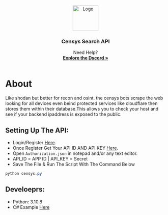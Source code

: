 
<a name="readme-top"></a>

<!-- PROJECT LOGO -->
<br />
<div align="center">
  <a href="https://github.com/othneildrew/Best-README-Template">
    <img src="https://cdn.discordapp.com/attachments/1045896845785829385/1051985021625434153/Untitled_Artwork.png" alt="Logo" width="80" height="80">
  </a>
  <h3 align="center">Censys Search API</h3>
  <p align="center">Need Help?<br/>
    <a href="https://discord.gg/lethals"><strong>Explore the Dscord »</strong></a>
    <br />
    <br />
  </p>
</div>

# About 
Like shodan but better for recon and osint. the censys bots scrape the web looking for all devices even beind protected services like cloudflare then stores them within their database.This allows you to check your host and see if your backend ipaddress is exposed to the public. 

## Setting Up The API:

- Login/Register [Here](https://accounts.censys.io/register).
- Once Register Get Your API ID AND API KEY [Here](https://search.censys.io/account/api).
- Open `Authorization.json` in notepad and/or any text editor.
- API_ID = APP ID | API_KEY = Secret
- Save The File & Run The Script With The Command Below

```cs
python censys.py
```

## Develoeprs:
- Python: 3.10.8
- C# Example [Here](https://github.com/UrFingPoor/CensysAPI)

